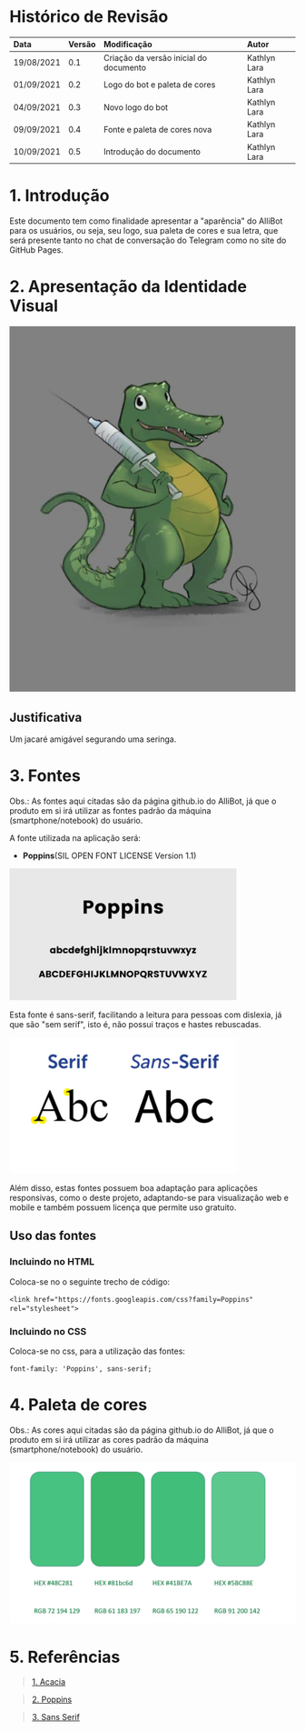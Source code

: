 # Histórico de Revisão


| Data   | Versão | Modificação  | Autor  |
| :- | :- | :- | :- |
| 19/08/2021 | 0.1 | Criação da versão inicial do documento | Kathlyn Lara |
| 01/09/2021 | 0.2 | Logo do bot e paleta de cores | Kathlyn Lara |
| 04/09/2021 | 0.3 | Novo logo do bot | Kathlyn Lara |
| 09/09/2021 | 0.4 | Fonte e paleta de cores nova | Kathlyn Lara |
| 10/09/2021 | 0.5 | Introdução do documento | Kathlyn Lara |

# 1. Introdução
Este documento tem como finalidade apresentar a "aparência" do AlliBot para os usuários, ou seja, seu logo, sua paleta de cores e sua letra, que será presente tanto no chat de conversação do Telegram como no site do GitHub Pages.

# 2. Apresentação da Identidade Visual
![img](img/logo.jpg)

## Justificativa
Um jacaré amigável segurando uma seringa.

# 3. Fontes

Obs.: As fontes aqui citadas são da página github.io do AlliBot, já que o produto em si irá utilizar as fontes padrão da máquina (smartphone/notebook) do usuário.

A fonte utilizada na aplicação será:

 - **Poppins**(SIL OPEN FONT LICENSE Version 1.1)

<img src="img/poppins.jpg" alt="contraste" width="400"/>

Esta fonte é sans-serif, facilitando a leitura para pessoas com dislexia, já que são "sem serif", isto é, não possui traços e hastes rebuscadas.

<img src="img/sansserif.jpg" alt="contraste" width="400"/>

Além disso, estas fontes possuem boa adaptação para aplicações responsivas, como o deste projeto, adaptando-se para visualização web e mobile e também possuem licença que permite uso gratuito.

## Uso das fontes

### Incluindo no HTML

Coloca-se no <head> o seguinte trecho de código:

	<link href="https://fonts.googleapis.com/css?family=Poppins" rel="stylesheet">

### Incluindo no CSS

Coloca-se no css, para a utilização das fontes:

	font-family: 'Poppins', sans-serif;

# 4. Paleta de cores
  
Obs.: As cores aqui citadas são da página github.io do AlliBot, já que o produto em si irá utilizar as cores padrão da máquina (smartphone/notebook) do usuário.

<img src="img/paletacores.jpg" alt="contraste" width="600"/>

# 5. Referências
>[1. Acacia](https://github.com/fga-eps-mds/2019.2-Acacia/edit/develop/docs/style_guide.md)
  
>[2. Poppins](https://freebestfonts.com/yone/prev/poppins.jpg)
  
>[3. Sans Serif](https://newenglandrepro.com/wp-content/uploads/2016/08/BP-Serif-SansSerif-Graphic1-862x518.jpg)
